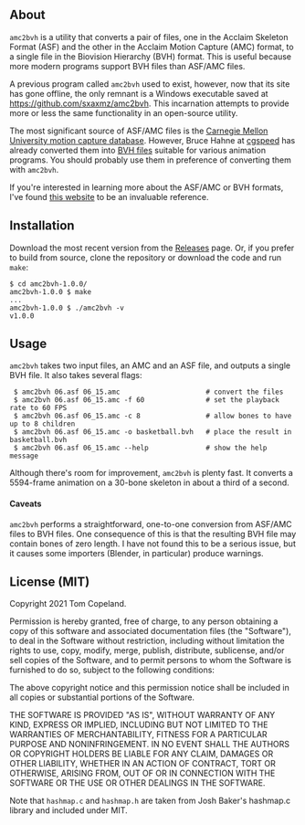 ## About

`amc2bvh` is a utility that converts a pair of files, one in the Acclaim Skeleton Format (ASF) and the other in the Acclaim Motion Capture (AMC) format, to a single file in the Biovision Hierarchy (BVH) format. This is useful because more modern programs support BVH files than ASF/AMC files.

A previous program called `amc2bvh` used to exist, however, now that its site has gone offline, the only remnant is a Windows executable saved at https://github.com/sxaxmz/amc2bvh. This incarnation attempts to provide more or less the same functionality in an open-source utility.

The most significant source of ASF/AMC files is the [Carnegie Mellon University motion capture database](http://mocap.cs.cmu.edu/). However, Bruce Hahne at [cgspeed](https://sites.google.com/a/cgspeed.com/cgspeed) has already converted them into [BVH files](https://sites.google.com/a/cgspeed.com/cgspeed/motion-capture) suitable for various animation programs. You should probably use them in preference of converting them with `amc2bvh`.

If you're interested in learning more about the ASF/AMC or BVH formats, I've found [this website](https://research.cs.wisc.edu/graphics/Courses/cs-838-1999/Jeff/MoCapTOC.html) to be an invaluable reference.

## Installation

Download the most recent version from the [Releases](https://github.com/thcopeland/amc2bvh/releases) page. Or, if you prefer to build from source, clone the repository or download the code and run `make`:

```
$ cd amc2bvh-1.0.0/
amc2bvh-1.0.0 $ make
...
amc2bvh-1.0.0 $ ./amc2bvh -v
v1.0.0
```

## Usage

`amc2bvh` takes two input files, an AMC and an ASF file, and outputs a single BVH file. It also takes several flags:

```
 $ amc2bvh 06.asf 06_15.amc                     # convert the files
 $ amc2bvh 06.asf 06_15.amc -f 60               # set the playback rate to 60 FPS
 $ amc2bvh 06.asf 06_15.amc -c 8                # allow bones to have up to 8 children
 $ amc2bvh 06.asf 06_15.amc -o basketball.bvh   # place the result in basketball.bvh
 $ amc2bvh 06.asf 06_15.amc --help              # show the help message
```

Although there's room for improvement, `amc2bvh` is plenty fast. It converts a 5594-frame animation on a 30-bone skeleton in about a third of a second.

#### Caveats

`amc2bvh` performs a straightforward, one-to-one conversion from ASF/AMC files to BVH files. One consequence of this is that the resulting BVH file may contain bones of zero length. I have not found this to be a serious issue, but it causes some importers (Blender, in particular) produce warnings.

## License (MIT)

Copyright 2021 Tom Copeland.

Permission is hereby granted, free of charge, to any person obtaining a copy of this software and associated documentation files (the "Software"), to deal in the Software without restriction, including without limitation the rights to use, copy, modify, merge, publish, distribute, sublicense, and/or sell copies of the Software, and to permit persons to whom the Software is furnished to do so, subject to the following conditions:

The above copyright notice and this permission notice shall be included in all copies or substantial portions of the Software.

THE SOFTWARE IS PROVIDED "AS IS", WITHOUT WARRANTY OF ANY KIND, EXPRESS OR IMPLIED, INCLUDING BUT NOT LIMITED TO THE WARRANTIES OF MERCHANTABILITY, FITNESS FOR A PARTICULAR PURPOSE AND NONINFRINGEMENT. IN NO EVENT SHALL THE AUTHORS OR COPYRIGHT HOLDERS BE LIABLE FOR ANY CLAIM, DAMAGES OR OTHER LIABILITY, WHETHER IN AN ACTION OF CONTRACT, TORT OR OTHERWISE, ARISING FROM, OUT OF OR IN CONNECTION WITH THE SOFTWARE OR THE USE OR OTHER DEALINGS IN THE SOFTWARE.

Note that `hashmap.c` and `hashmap.h` are taken from Josh Baker's hashmap.c library and included under MIT.

